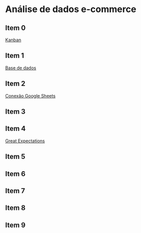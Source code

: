 # Análise de dados e-commerce

## Item 0

[Kanban ](https://github.com/users/guilhermelff/projects/1/views/1)

## Item 1

[ Base de dados ](https://app.dadosfera.ai/pt-BR/catalog/data-assets/df344239-4a69-4e08-b024-c32ed66afb0b)

## Item 2

[Conexão Google Sheets](https://app.dadosfera.ai/pt-BR/collect/connections/1738467138650_1elb9ytw_google-sheets-1.0.0)

## Item 3

## Item 4

[Great Expectations](https://github.com/guilhermelff/GUILHERME_FERNANDES_DDF_TECH_012025/blob/main/scripts/gx-relatorio.py)

## Item 5


## Item 6

## Item 7

## Item 8

## Item 9
